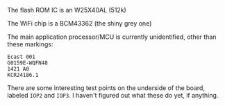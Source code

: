 The flash ROM IC is an W25X40AL (512k)

The WiFi chip is a BCM43362 (the shiny grey one)

The main application processor/MCU is currently unidentified, other than these markings:

```
Ecast 001
G0159E-WQFN48
1421 A0
KCR24186.1
```

There are some interesting test points on the underside of the board, labeled `IOP2` and `IOP3`. I haven't figured out what these do yet, if anything.
